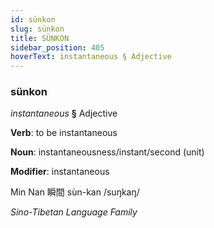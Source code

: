 ```yaml
---
id: sünkon
slug: sünkon
title: SÜNKON
sidebar_position: 405
hoverText: instantaneous § Adjective
---
```


### sünkon

*instantaneous* **§** Adjective

**Verb**: to be instantaneous

**Noun**: instantaneousness/instant/second (unit)

**Modifier**: instantaneous

Min Nan 瞬間 sùn-kan /suŋkaŋ/

*Sino-Tibetan Language Family*